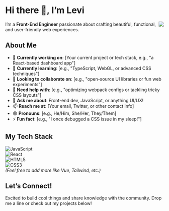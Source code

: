 # Hi there 👋, I’m Levi  

<img align="right" src="https://github-readme-stats.vercel.app/api?username=LEI-LJ&show_icons=true&icon_color=CE1D2D&text_color=718096&bg_color=ffffff&hide_title=true" />

I’m a **Front-End Engineer** passionate about crafting beautiful, functional, and user-friendly web experiences.  

## About Me  
- 🔭 **Currently working on**: [Your current project or tech stack, e.g., "a React-based dashboard app"]  
- 🌱 **Currently learning**: [e.g., "TypeScript, WebGL, or advanced CSS techniques"]  
- 👯 **Looking to collaborate on**: [e.g., "open-source UI libraries or fun web experiments"]  
- 🤔 **Need help with**: [e.g., "optimizing webpack configs or tackling tricky CSS layouts"]  
- 💬 **Ask me about**: Front-end dev, JavaScript, or anything UI/UX!  
- 📫 **Reach me at**: [Your email, Twitter, or other contact info]  
- 😄 **Pronouns**: [e.g., He/Him, She/Her, They/Them]  
- ⚡ **Fun fact**: [e.g., "I once debugged a CSS issue in my sleep!"]  

## My Tech Stack  
![JavaScript](https://img.shields.io/badge/-JavaScript-F7DF1E?style=flat&logo=javascript&logoColor=black)  
![React](https://img.shields.io/badge/-React-61DAFB?style=flat&logo=react&logoColor=black)  
![HTML5](https://img.shields.io/badge/-HTML5-E34F26?style=flat&logo=html5&logoColor=white)  
![CSS3](https://img.shields.io/badge/-CSS3-1572B6?style=flat&logo=css3&logoColor=white)  
*(Feel free to add more like Vue, Tailwind, etc.)*

## Let’s Connect!  
Excited to build cool things and share knowledge with the community. Drop me a line or check out my projects below!  
